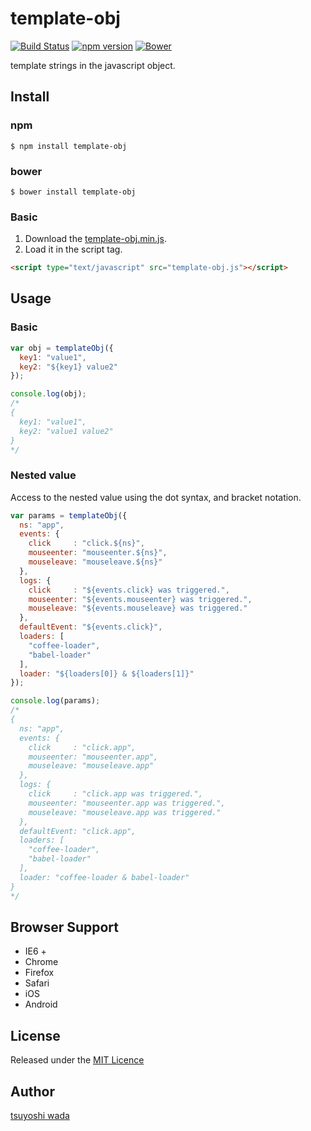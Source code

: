 template-obj
============

[![Build Status](http://img.shields.io/travis/tsuyoshiwada/template-obj.svg?style=flat-square)](https://travis-ci.org/tsuyoshiwada/template-obj)
[![npm version](https://img.shields.io/npm/v/template-obj.svg?style=flat-square)](http://badge.fury.io/js/template-obj)
[![Bower](https://img.shields.io/bower/v/template-obj.svg?style=flat-square)](http://bower.io/search/?q=template-obj)

template strings in the javascript object.



## Install

### npm

```
$ npm install template-obj
```

### bower

```
$ bower install template-obj
```

### Basic

1. Download the [template-obj.min.js](https://raw.githubusercontent.com/tsuyoshiwada/template-obj/master/template-obj.min.js).  
2. Load it in the script tag.


```html
<script type="text/javascript" src="template-obj.js"></script>
```



## Usage

### Basic

```javascript
var obj = templateObj({
  key1: "value1",
  key2: "${key1} value2"
});

console.log(obj);
/*
{
  key1: "value1",
  key2: "value1 value2"
}
*/
```


### Nested value

Access to the nested value using the dot syntax, and bracket notation.

```javascript
var params = templateObj({
  ns: "app",
  events: {
    click     : "click.${ns}",
    mouseenter: "mouseenter.${ns}",
    mouseleave: "mouseleave.${ns}"
  },
  logs: {
    click     : "${events.click} was triggered.",
    mouseenter: "${events.mouseenter} was triggered.",
    mouseleave: "${events.mouseleave} was triggered."
  },
  defaultEvent: "${events.click}",
  loaders: [
    "coffee-loader",
    "babel-loader"
  ],
  loader: "${loaders[0]} & ${loaders[1]}"
});

console.log(params);
/*
{
  ns: "app",
  events: {
    click     : "click.app",
    mouseenter: "mouseenter.app",
    mouseleave: "mouseleave.app"
  },
  logs: {
    click     : "click.app was triggered.",
    mouseenter: "mouseenter.app was triggered.",
    mouseleave: "mouseleave.app was triggered."
  },
  defaultEvent: "click.app",
  loaders: [
    "coffee-loader",
    "babel-loader"
  ],
  loader: "coffee-loader & babel-loader"
}
*/
```



## Browser Support

* IE6 +
* Chrome
* Firefox
* Safari
* iOS
* Android


## License
Released under the [MIT Licence](https://raw.githubusercontent.com/tsuyoshiwada/template-obj/master/LICENSE)


## Author
[tsuyoshi wada](https://github.com/tsuyoshiwada/)
